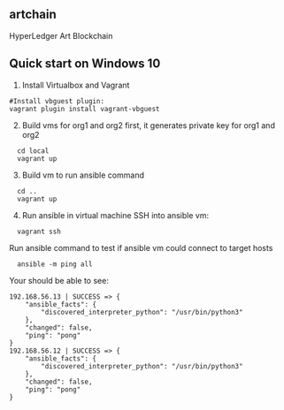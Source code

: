 artchain
--------
HyperLedger Art Blockchain

## Quick start on Windows 10

1. Install Virtualbox and Vagrant
```
#Install vbguest plugin:
vagrant plugin install vagrant-vbguest
```

2. Build vms for org1 and org2 first, it generates private key for org1 and org2
```
  cd local
  vagrant up
```
3. Build vm to run ansible command

```
  cd ..
  vagrant up
```
4. Run ansible in virtual machine
SSH into ansible vm:
```
  vagrant ssh
```
Run ansible command to test if ansible vm could connect to target hosts
```
  ansible -m ping all
```
Your should be able to see:
```
192.168.56.13 | SUCCESS => {
    "ansible_facts": {
        "discovered_interpreter_python": "/usr/bin/python3"
    },
    "changed": false,
    "ping": "pong"
}
192.168.56.12 | SUCCESS => {
    "ansible_facts": {
        "discovered_interpreter_python": "/usr/bin/python3"
    },
    "changed": false,
    "ping": "pong"
}
```

